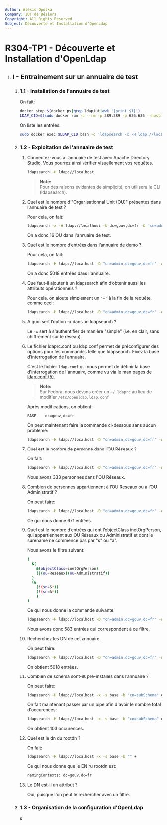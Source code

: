 ```yaml
---
Author: Alexis Opolka
Company: IUT de Béziers
Copyright: All Rights Reserved
Subject: Découverte et Installation d'OpenLdap
---
```


# R304-TP1 - Découverte et Installation d'OpenLdap

1. ## I - Entrainement sur un annuaire de test

    1. ### 1.1 - Installation de l'annuaire de test

        On fait:

        ```sh
        docker stop $(docker ps|grep ldapiut|awk '{print $1}')
        LDAP_CID=$(sudo docker run -d --rm -p 389:389 -p 636:636 --hostname ldap.iutbeziers.fr registry.iutbeziers.fr/ldapiut:demo --copy-service --loglevel debug)
        ```

        On liste les entrées:

        ```sh
        sudo docker exec $LDAP_CID bash -c 'ldapsearch -x -H ldap://localhost -b dc=gouv,dc=fr -s sub -D "cn=admin,dc=gouv,dc=fr" -w iutbrt'
        ```

    2. ### 1.2 - Exploitation de l'annuaire de test

        1. Connectez-vous à l’annuaire de test avec Apache Directory Studio. Vous pourrez ainsi vérifier visuellement vos requêtes.

            ```sh
            ldapsearch -H ldap://localhost
            ```

            > **Note:**  
            > Pour des raisons évidentes de simplicité, on utilisera le CLI (ldapsearch).

        2. Quel est le nombre d’"Organisationnal Unit (OU)" présentes dans l’annuaire de test ?

            Pour cela, on fait:

            ```sh
            ldapsearch -x -H ldap://localhost -b dc=gouv,dc=fr -D "cn=admin,dc=gouv,dc=fr" -w iutbrt "(objectClass=organizationalUnit)"
            ```

            On a donc 16 OU dans l'annuaire de test.

        3. Quel est le nombre d’entrées dans l’annuaire de demo ?

            Pour cela, on fait:

            ```sh
            ldapsearch -H ldap://localhost -D "cn=admin,dc=gouv,dc=fr" -w iutbrt -x "(objectclass=*)" -b dc=gouv,dc=fr
            ```

            On a donc 5018 entrées dans l'annuaire.

        4. Que faut-il ajouter à un ldapsearch afin d’obtenir aussi les attributs opérationnels ?

            Pour cela, on ajoute simplement un `'+'` à la fin de la requête, comme ceci:

            ```sh
            ldapsearch -H ldap://localhost -D "cn=admin,dc=gouv,dc=fr" -w iutbrt -x "(objectclass=*)" -b dc=gouv,dc=fr '+'
            ```

        5. A quoi sert l’option -x dans un ldapsearch ?

            Le `-x` sert à s'authentifier de manière "simple" (i.e. en clair, sans chiffrement sur le réseau).

        6. Le fichier ldaprc.conf ou ldap.conf permet de préconfigurer des options pour les commandes telle que ldapsearch. Fixez la base d’interrogation de l’annuaire.

            C'est le fichier `ldap.conf` qui nous permet de définir la base d'interrogation de l'annuaire, comme vu via le man pages de [ldap.conf (5)](https://www.man7.org/linux/man-pages/man5/ldap.conf.5.html).

            > **Note:**  
            > Sur Fedora, nous devons créer un `~/.ldaprc` au lieu de modifier `/etc/openldap.ldap.conf`

            Après modifications, on obtient:

            ```sh
            BASE    dc=gouv,dc=fr
            ```

            On peut maintenant faire la commande ci-dessous sans aucun problème:

            ```sh
            ldapsearch -H ldap://localhost -D "cn=admin,dc=gouv,dc=fr" -w iutbrt -x "(objectclass=*)" '+'
            ```

        7. Quel est le nombre de personne dans l’OU Réseaux ?

            On fait:

            ```sh
            ldapsearch -H ldap://localhost -D "cn=admin,dc=gouv,dc=fr" -w iutbrt -x "(ou=Reseaux)" '+'
            ```

            Nous avons 333 personnes dans l'OU Réseaux.

        8. Combien de personnes appartiennent à l’OU Reseaux ou à l’OU Administratif ?

            On peut faire:

            ```sh
            ldapsearch -H ldap://localhost -D "cn=admin,dc=gouv,dc=fr" -w iutbrt -x "(|(ou=Reseaux)(ou=Administratif))"
            ```

            Ce qui nous donne 671 entrées.

        9. Quel est le nombre d’entrées qui ont l’objectClass inetOrgPerson, qui appartiennent aux OU Réseaux ou Administratif et dont le surename ne commence pas par "s" ou "a".

            Nous avons le filtre suivant:

            ```sh
            (
              &(
                &(objectClass=inetOrgPerson)
                (|(ou=Reseaux)(ou=Administratif))
              )
              (&
                (!(sn=S*))
                (!(sn=A*))
                )
            )
            ```

            Ce qui nous donne la commande suivante:

            ```sh
            ldapsearch -H ldap://localhost -D "cn=admin,dc=gouv,dc=fr" -w iutbrt -x "(& (& (objectClass=inetOrgPerson) (|(ou=Reseaux)(ou=Administratif)) ) (& (!(sn=S*)) (!(sn=A*)) ) )"
            ```

            Nous avons donc 583 entrées qui correspondent à ce filtre.

        10. Recherchez les DN de cet annuaire.

            On peut faire:

            ```sh
            ldapsearch -H ldap://localhost -D "cn=admin,dc=gouv,dc=fr" -w iutbrt -x "(entryDN=*)"
            ```

            On obtient 5018 entrées.

        11. Combien de schéma sont-ils pré-installés dans l’annuaire ?

            On peut faire:

            ```sh
            ldapsearch -H ldap://localhost -x -s base -b "cn=subSchema" objectclasses
            ```

            On fait maintenant passer par un pipe afin d'avoir le nombre total d'occurences:

            ```sh
            ldapsearch -H ldap://localhost -x -s base -b "cn=subSchema" objectclasses | grep -o "NAME '[a-zA-Z]'*" | wc -l
            ```

            On obtient 103 occurences.

        12. Quel est le dn du rootdn ?

            On fait:

            ```sh
            ldapsearch -H ldap://localhost -x -s base -b "" +
            ```

            Ce qui nous donne que le DN ru rootdn est:

            ```txt
            namingContexts: dc=gouv,dc=fr
            ```

        13. Le DN est-il un attribut ?

            Oui, puisque l'on peut le rechercher avec un filtre.

    3. ### 1.3 - Organisation de la configuration d'OpenLdap

        s
